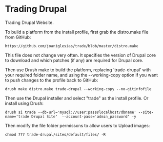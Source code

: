 Trading Drupal
=========

Trading Drupal Website.


To build a platform from the install profile, first grab the distro.make file
from GitHub:

    https://github.com/joaniglesias/trade/blob/master/distro.make

This file does not change very often. It specifies the version of Drupal core
to download and which patches (if any) are required for Drupal core.

Then use Drush make to build the platform, replacing 'trade-drupal' with your
required folder name, and using the --working-copy option if you want to
push changes to the profile back to GitHub:

    drush make distro.make trade-drupal --working-copy --no-gitinfofile

Then use the Drupal installer and select "trade" as the install profile. Or
install using Drush:

    drush si trade --db-url='mysql://user:pass@localhost/dbname' --site-name='trade Drupal Site'  --account-pass='admin_password' -y

Then modify the file folder permissons to allow users to Upload images:

    chmod 777 trade-drupal/sites/default/files/ -R
